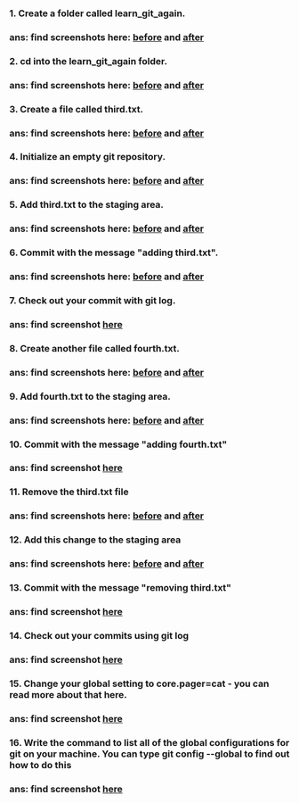 ### 1. Create a folder called learn_git_again.
### ans: find screenshots here: [before](/git-and-github/screenshots/git-basics-exercise-solution1-before.png) and [after](/git-and-github/screenshots/git-basics-exercise-solution1-after.png)

### 2. cd into the learn_git_again folder.
### ans: find screenshots here: [before](/git-and-github/screenshots/git-basics-exercise-solution2-before.png) and [after](/git-and-github/screenshots/git-basics-exercise-solution2-after.png) 

### 3. Create a file called third.txt.
### ans: find screenshots here: [before](/git-and-github/screenshots/git-basics-exercise-solution3-before.png) and [after](/git-and-github/screenshots/git-basics-exercise-solution3-after.png) 

### 4. Initialize an empty git repository.
### ans: find screenshots here: [before](/git-and-github/screenshots/git-basics-exercise-solution4-before.png) and [after](/git-and-github/screenshots/git-basics-exercise-solution4-after.png) 

### 5. Add third.txt to the staging area.
### ans: find screenshots here: [before](/git-and-github/screenshots/git-basics-exercise-solution5-before.png) and [after](/git-and-github/screenshots/git-basics-exercise-solution5-after.png) 

### 6. Commit with the message "adding third.txt".
### ans: find screenshots here: [before](/git-and-github/screenshots/git-basics-exercise-solution6-before.png) and [after](/git-and-github/screenshots/git-basics-exercise-solution6-after.png)

### 7. Check out your commit with git log.
### ans: find screenshot [here](/git-and-github/screenshots/git-basics-exercise-solution7.png)

### 8. Create another file called fourth.txt.
### ans: find screenshots here: [before](/git-and-github/screenshots/git-basics-exercise-solution8-before.png) and [after](/git-and-github/screenshots/git-basics-exercise-solution8-after.png)

### 9. Add fourth.txt to the staging area.
### ans: find screenshots here: [before](/git-and-github/screenshots/git-basics-exercise-solution9-before.png) and [after](/git-and-github/screenshots/git-basics-exercise-solution9-after.png)

### 10. Commit with the message "adding fourth.txt"
### ans: find screenshot [here](/git-and-github/screenshots/git-basics-exercise-solution7.png)

### 11. Remove the third.txt file
### ans: find screenshots here: [before](/git-and-github/screenshots/git-basics-exercise-solution11-before.png) and [after](/git-and-github/screenshots/git-basics-exercise-solution11-after.png)

### 12. Add this change to the staging area
### ans: find screenshots here: [before](/git-and-github/screenshots/git-basics-exercise-solution12-before.png) and [after](/git-and-github/screenshots/git-basics-exercise-solution12-after.png)

### 13. Commit with the message "removing third.txt"
### ans: find screenshot [here](/git-and-github/screenshots/git-basics-exercise-solution13.png)

### 14. Check out your commits using git log
### ans: find screenshot [here](/git-and-github/screenshots/git-basics-exercise-solution14.png)

### 15. Change your global setting to core.pager=cat - you can read more about that here.
### ans: find screenshot [here](/git-and-github/screenshots/git-basics-exercise-solution14.png)

### 16. Write the command to list all of the global configurations for git on your machine. You can type git config --global to find out how to do this
### ans: find screenshot [here](/git-and-github/screenshots/git-basics-exercise-solution14.png)